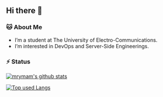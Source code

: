 ## Hi there 👋

###  🐱 About Me 
- I’m a student at The University of Electro-Communications.
- I’m interested in DevOps and Server-Side Engineerings.


### ⚡ Status 

<!-- リポジトリステータス -->
[![mrymam's github stats](https://github-readme-stats.vercel.app/api?username=mrymam&hide=contribs&count_private=true&show_icons=true&theme=tokyonight)](https://github.com/mrymam/)

<!-- ソースコード統計 -->
[![Top used Langs](https://github-readme-stats.vercel.app/api/top-langs/?username=mrymam&layout=compact&theme=tokyonight)](https://github.com/mrymam/)


<!--
これからいいレポジトリにします
[![Readme Card](https://github-readme-stats.vercel.app/api/pin/?username=mrymam&repo=morning_compe_serverless_server)](https://github.com/mrymam/morning_compe_serverless_server)

<!--
**mrymam/mrymam** is a ✨ _special_ ✨ repository because its `README.md` (this file) appears on your GitHub profile.

Here are some ideas to get you started:

- 🔭 I’m currently working on ...
- 🌱 I’m currently learning ...
- 👯 I’m looking to collaborate on ...
- 🤔 I’m looking for help with ...
- 💬 Ask me about ...
- 📫 How to reach me: ...
- 😄 Pronouns: ...
- ⚡ Fun fact: ...
-->
